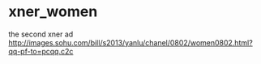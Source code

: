 xner_women
==========

the second xner ad
http://images.sohu.com/bill/s2013/yanlu/chanel/0802/women0802.html?qq-pf-to=pcqq.c2c
